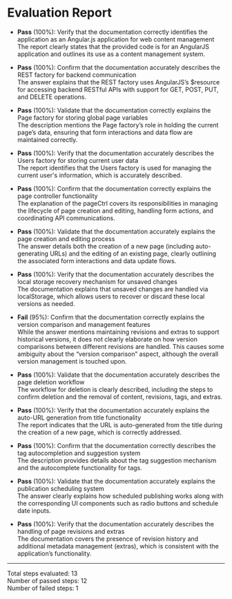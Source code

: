# Evaluation Report

- **Pass** (100%): Verify that the documentation correctly identifies the application as an Angular.js application for web content management  
  The report clearly states that the provided code is for an AngularJS application and outlines its use as a content management system.

- **Pass** (100%): Confirm that the documentation accurately describes the REST factory for backend communication  
  The answer explains that the REST factory uses AngularJS’s $resource for accessing backend RESTful APIs with support for GET, POST, PUT, and DELETE operations.

- **Pass** (100%): Validate that the documentation correctly explains the Page factory for storing global page variables  
  The description mentions the Page factory’s role in holding the current page’s data, ensuring that form interactions and data flow are maintained correctly.

- **Pass** (100%): Verify that the documentation accurately describes the Users factory for storing current user data  
  The report identifies that the Users factory is used for managing the current user's information, which is accurately described.

- **Pass** (100%): Confirm that the documentation correctly explains the page controller functionality  
  The explanation of the pageCtrl covers its responsibilities in managing the lifecycle of page creation and editing, handling form actions, and coordinating API communications.

- **Pass** (100%): Validate that the documentation accurately explains the page creation and editing process  
  The answer details both the creation of a new page (including auto-generating URLs) and the editing of an existing page, clearly outlining the associated form interactions and data update flows.

- **Pass** (100%): Verify that the documentation accurately describes the local storage recovery mechanism for unsaved changes  
  The documentation explains that unsaved changes are handled via localStorage, which allows users to recover or discard these local versions as needed.

- **Fail** (95%): Confirm that the documentation correctly explains the version comparison and management features  
  While the answer mentions maintaining revisions and extras to support historical versions, it does not clearly elaborate on how version comparisons between different revisions are handled. This causes some ambiguity about the “version comparison” aspect, although the overall version management is touched upon.

- **Pass** (100%): Validate that the documentation accurately describes the page deletion workflow  
  The workflow for deletion is clearly described, including the steps to confirm deletion and the removal of content, revisions, tags, and extras.

- **Pass** (100%): Verify that the documentation accurately explains the auto-URL generation from title functionality  
  The report indicates that the URL is auto-generated from the title during the creation of a new page, which is correctly addressed.

- **Pass** (100%): Confirm that the documentation correctly describes the tag autocompletion and suggestion system  
  The description provides details about the tag suggestion mechanism and the autocomplete functionality for tags.

- **Pass** (100%): Validate that the documentation accurately explains the publication scheduling system  
  The answer clearly explains how scheduled publishing works along with the corresponding UI components such as radio buttons and schedule date inputs.

- **Pass** (100%): Verify that the documentation accurately describes the handling of page revisions and extras  
  The documentation covers the presence of revision history and additional metadata management (extras), which is consistent with the application’s functionality.

---

Total steps evaluated: 13  
Number of passed steps: 12  
Number of failed steps: 1